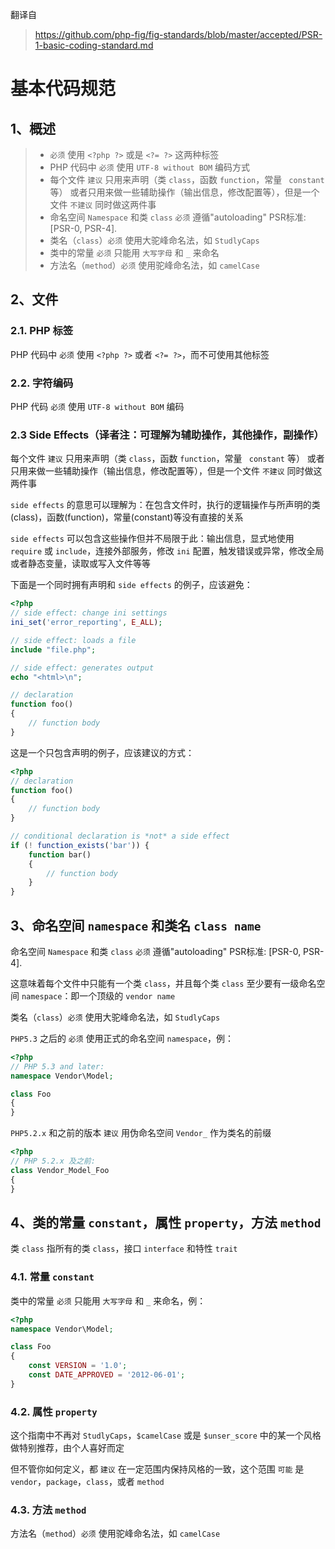 翻译自 
> https://github.com/php-fig/fig-standards/blob/master/accepted/PSR-1-basic-coding-standard.md

# 基本代码规范
## 1、概述
> * `必须` 使用 `<?php ?>` 或是 `<?= ?>` 这两种标签
> * PHP 代码中 `必须` 使用 `UTF-8 without BOM` 编码方式
> * 每个文件 `建议` 只用来声明（类 `class`，函数 `function`，常量 ` constant` 等） 或者只用来做一些辅助操作（输出信息，修改配置等），但是一个文件 `不建议` 同时做这两件事
> * 命名空间 `Namespace` 和类 `class` `必须` 遵循"autoloading" PSR标准: [PSR-0, PSR-4].
> * 类名（`class`）`必须` 使用大驼峰命名法，如 `StudlyCaps`
> * 类中的常量 `必须` 只能用 `大写字母` 和 `_` 来命名
> * 方法名（`method`）`必须` 使用驼峰命名法，如 `camelCase`

## 2、文件
### 2.1. PHP 标签
PHP 代码中 `必须` 使用 `<?php ?>` 或者 `<?= ?>`，而不可使用其他标签

### 2.2. 字符编码
PHP 代码 `必须` 使用 `UTF-8 without BOM` 编码

### 2.3 Side Effects（译者注：可理解为辅助操作，其他操作，副操作）
每个文件 `建议` 只用来声明（类 `class`，函数 `function`，常量 ` constant` 等） 或者只用来做一些辅助操作（输出信息，修改配置等），但是一个文件 `不建议` 同时做这两件事

`side effects` 的意思可以理解为：在包含文件时，执行的逻辑操作与所声明的类(class)，函数(function)，常量(constant)等没有直接的关系

`side effects` 可以包含这些操作但并不局限于此：输出信息，显式地使用 `require` 或 `include`，连接外部服务，修改 `ini` 配置，触发错误或异常，修改全局或者静态变量，读取或写入文件等等

下面是一个同时拥有声明和 `side effects` 的例子，应该避免：
``` php
<?php
// side effect: change ini settings
ini_set('error_reporting', E_ALL);

// side effect: loads a file
include "file.php";

// side effect: generates output
echo "<html>\n";

// declaration
function foo()
{
    // function body
}
```
这是一个只包含声明的例子，应该建议的方式：
``` php
<?php
// declaration
function foo()
{
    // function body
}

// conditional declaration is *not* a side effect
if (! function_exists('bar')) {
    function bar()
    {
        // function body
    }
}
```  

## 3、命名空间 `namespace` 和类名 `class name`
命名空间 `Namespace` 和类 `class` `必须` 遵循"autoloading" PSR标准: [PSR-0, PSR-4].

这意味着每个文件中只能有一个类 `class`，并且每个类 `class` 至少要有一级命名空间 `namespace`：即一个顶级的 `vendor name`

类名（`class`）`必须` 使用大驼峰命名法，如 `StudlyCaps`

`PHP5.3` 之后的 `必须` 使用正式的命名空间 `namespace`，例：
``` php
<?php
// PHP 5.3 and later:
namespace Vendor\Model;

class Foo
{
}
```
`PHP5.2.x` 和之前的版本 `建议` 用伪命名空间 `Vendor_` 作为类名的前缀
``` php
<?php
// PHP 5.2.x 及之前:
class Vendor_Model_Foo
{
}
```

## 4、类的常量 `constant`，属性 `property`，方法 `method`
类 `class` 指所有的类 `class`，接口 `interface` 和特性 `trait`

### 4.1. 常量 `constant`
类中的常量 `必须` 只能用 `大写字母` 和 `_` 来命名，例：
``` php
<?php
namespace Vendor\Model;

class Foo
{
    const VERSION = '1.0';
    const DATE_APPROVED = '2012-06-01';
}
```

### 4.2. 属性 `property`
这个指南中不再对 `StudlyCaps`，`$camelCase` 或是 `$unser_score` 中的某一个风格做特别推荐，由个人喜好而定

但不管你如何定义，都 `建议` 在一定范围内保持风格的一致，这个范围 `可能` 是 `vendor`，`package`，`class`，或者 `method`

### 4.3. 方法 `method`
方法名（`method`）`必须` 使用驼峰命名法，如 `camelCase`